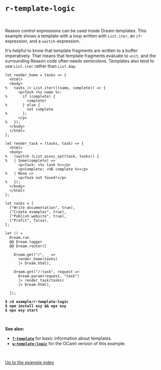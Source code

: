 # `r-template-logic`

<br>

Reason control expressions can be used inside Dream templates.  This example
shows a template with a loop written with `List.iter`, an `if`-expression, and
a `switch`-expression.

It's helpful to know that template fragments are written to a buffer
imperatively. That means that template fragments evaluate to `unit`, and the
surrounding Reason code often needs semicolons. Templates also tend to use
`List.iter` rather than `List.map`.

```reason
let render_home = tasks => {
  <html>
  <body>
%   tasks |> List.iter(((name, complete)) => {
      <p>Task <%s name %>:
%       if (complete) {
          complete!
%       } else {
          not complete
%       };
      </p>
%   });
  </body>
  </html>
};

let render_task = (tasks, task) => {
  <html>
  <body>
%   (switch (List.assoc_opt(task, tasks)) {
%   | Some(complete) =>
      <p>Task: <%s task %></p>
      <p>Complete: <%B complete %></p>
%   | None =>
      <p>Task not found!</p>
%   });
  </body>
  </html>
};

let tasks = [
  ("Write documentation", true),
  ("Create examples", true),
  ("Publish website", true),
  ("Profit", false),
];

let () =
  Dream.run
  @@ Dream.logger
  @@ Dream.router([

    Dream.get("/", _ =>
      render_home(tasks)
      |> Dream.html),

    Dream.get("/:task", request =>
      Dream.param(request, "task")
      |> render_task(tasks)
      |> Dream.html),

  ]);
```

<pre><code><b>$ cd example/r-template-logic</b>
<b>$ npm install esy && npx esy</b>
<b>$ npx esy start</b></code></pre>

<br>

**See also:**

- [**`7-template`**](../7-template#files) for basic information about templates.
- [**`w-template-logic`**](../w-template-logic#files) for the OCaml version
  of this example.

<br>

[Up to the example index](../#reason)
